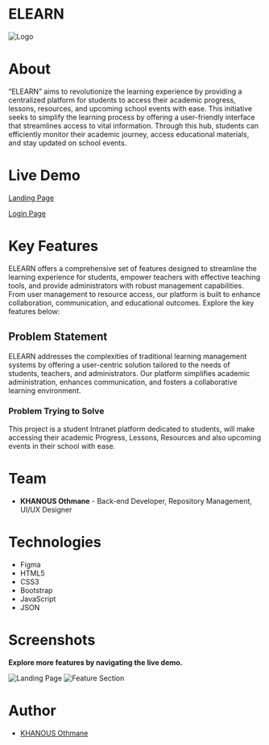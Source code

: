 # ELEARN

![Logo](https://i.imgur.com/BS0Fl9I.png)

# About

“ELEARN” aims to revolutionize the learning experience by providing a centralized platform for students to access their academic progress, lessons, resources, and upcoming school events with ease. This initiative seeks to simplify the learning process by offering a user-friendly interface that streamlines access to vital information. Through this hub, students can efficiently monitor their academic journey, access educational materials, and stay updated on school events.

# Live Demo

[Landing Page](https://elearn-platform.netlify.app/)

[Login Page](https://elearn-login.netlify.app/)

# Key Features

ELEARN offers a comprehensive set of features designed to streamline the learning experience for students, empower teachers with effective teaching tools, and provide administrators with robust management capabilities. From user management to resource access, our platform is built to enhance collaboration, communication, and educational outcomes. Explore the key features below:

## Problem Statement

ELEARN addresses the complexities of traditional learning management systems by offering a user-centric solution tailored to the needs of students, teachers, and administrators. Our platform simplifies academic administration, enhances communication, and fosters a collaborative learning environment.

### Problem Trying to Solve

This project is a student Intranet platform dedicated to students, will make accessing their academic Progress, Lessons, Resources and also upcoming events in their school with ease.

# Team

- **KHANOUS Othmane** - Back-end Developer, Repository Management, UI/UX Designer

# Technologies

- Figma
- HTML5
- CSS3
- Bootstrap
- JavaScript
- JSON


# Screenshots

**Explore more features by navigating the live demo.**

![Landing Page](https://i.imgur.com/LvMlZAl.png)
![Feature Section](https://i.imgur.com/OLxbyfv.png)

# Author

- [KHANOUS Othmane](https://github.com/Othmane-khan)
